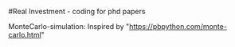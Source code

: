#Real Investment - coding for phd papers

MonteCarlo-simulation: Inspired by "https://pbpython.com/monte-carlo.html"
